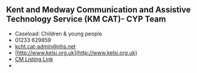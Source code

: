 
## Kent and Medway Communication and Assistive Technology Service (KM CAT)- CYP Team

- Caseload: Children & young people 
- <i class="fa fa-phone"></i> 01233 629859
- <i class="fa fa-envelope"></i> <a href="mailto:kcht.cat-admin@nhs.net">kcht.cat-admin@nhs.net</a>
- <i class="fa fa-home"></i> [http://www.kelsi.org.uk](http://www.kelsi.org.uk)
- [CM Listing Link](http://www.communicationmatters.org.uk/contact-assessment-service/km-cat-children-and-young-people)
- 
